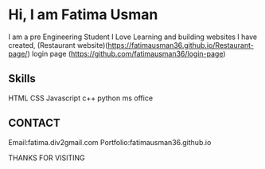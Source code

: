 # Hi, I am Fatima Usman
I am a pre Engineering Student
I Love Learning and building websites
I have created,
(Restaurant website)(https://fatimausman36.github.io/Restaurant-page/)
login page (https://github.com/fatimausman36/login-page)

## Skills
HTML
CSS
Javascript
c++
python
ms office 

## CONTACT
Email:fatima.div2gmail.com
Portfolio:fatimausman36.github.io

THANKS FOR VISITING

